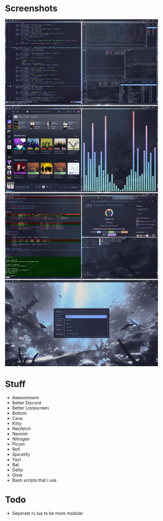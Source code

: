 # Screenshots
![Neovim with Bottom](./Screenshots/nvim_bottom.png)
![Spotify with Cava](./Screenshots/music.png)
![Stuff](./Screenshots/stuff.png)
![Rofi](./Screenshots/rofi.png)

# Stuff
- Awesomewm
- Better Discord
- Better Lockscreen
- Bottom
- Cava
- Kitty 
- Neofetch
- Neovim
- Nitrogen
- Picom
- Rofi
- Spicetify
- Yazi
- Bat
- Delta
- Glow
- Bash scripts that i use

# Todo
- Seperate rc.lua to be more modular
